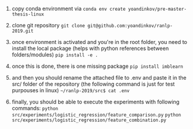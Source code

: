 1) copy conda environment via
`conda env create yoandinkov/pre-master-thesis-linux`

2) clone git repository
`git clone git@github.com:yoandinkov/ranlp-2019.git`

3) once environment is activated and you're in the root folder, you need to install the local package (helps with python references between folders/modules)
`pip install -e .`

4) once this is done, there is one missing package
`pip install imblearn`

5) and then you should rename the attached file to .env and paste it in the src/ folder of the repository (the following command is just for test purpouses in linux)
`~/ranlp-2019/src$ cat .env` 

6) finally, you should be able to execute the experiments  with following commands:
`python src/experiments/logistic_regression/feature_comparison.py`
`python src/experiments/logistic_regression/feature_combination.py`
